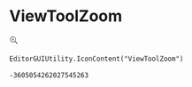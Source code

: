 # ViewToolZoom
![](/img/ViewToolZoom.png)

``` CSharp
EditorGUIUtility.IconContent("ViewToolZoom")
```
```
-3605054262027545263
```
